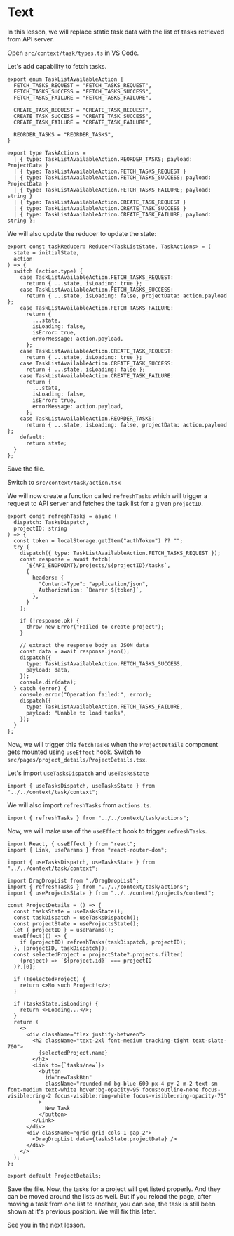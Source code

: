 # Text

In this lesson, we will replace static task data with the list of tasks retrieved from API server.

Open `src/context/task/types.ts` in VS Code.

Let's add capability to fetch tasks.

```tsx
export enum TaskListAvailableAction {
  FETCH_TASKS_REQUEST = "FETCH_TASKS_REQUEST",
  FETCH_TASKS_SUCCESS = "FETCH_TASKS_SUCCESS",
  FETCH_TASKS_FAILURE = "FETCH_TASKS_FAILURE",

  CREATE_TASK_REQUEST = "CREATE_TASK_REQUEST",
  CREATE_TASK_SUCCESS = "CREATE_TASK_SUCCESS",
  CREATE_TASK_FAILURE = "CREATE_TASK_FAILURE",

  REORDER_TASKS = "REORDER_TASKS",
}

export type TaskActions =
  | { type: TaskListAvailableAction.REORDER_TASKS; payload: ProjectData }
  | { type: TaskListAvailableAction.FETCH_TASKS_REQUEST }
  | { type: TaskListAvailableAction.FETCH_TASKS_SUCCESS; payload: ProjectData }
  | { type: TaskListAvailableAction.FETCH_TASKS_FAILURE; payload: string }
  | { type: TaskListAvailableAction.CREATE_TASK_REQUEST }
  | { type: TaskListAvailableAction.CREATE_TASK_SUCCESS }
  | { type: TaskListAvailableAction.CREATE_TASK_FAILURE; payload: string };
```

We will also update the reducer to update the state:

```tsx
export const taskReducer: Reducer<TaskListState, TaskActions> = (
  state = initialState,
  action
) => {
  switch (action.type) {
    case TaskListAvailableAction.FETCH_TASKS_REQUEST:
      return { ...state, isLoading: true };
    case TaskListAvailableAction.FETCH_TASKS_SUCCESS:
      return { ...state, isLoading: false, projectData: action.payload };
    case TaskListAvailableAction.FETCH_TASKS_FAILURE:
      return {
        ...state,
        isLoading: false,
        isError: true,
        errorMessage: action.payload,
      };
    case TaskListAvailableAction.CREATE_TASK_REQUEST:
      return { ...state, isLoading: true };
    case TaskListAvailableAction.CREATE_TASK_SUCCESS:
      return { ...state, isLoading: false };
    case TaskListAvailableAction.CREATE_TASK_FAILURE:
      return {
        ...state,
        isLoading: false,
        isError: true,
        errorMessage: action.payload,
      };
    case TaskListAvailableAction.REORDER_TASKS:
      return { ...state, isLoading: false, projectData: action.payload };
    default:
      return state;
  }
};
```

Save the file.

Switch to `src/context/task/action.tsx`

We will now create a function called `refreshTasks` which will trigger a request to API server and fetches the task list for a given `projectID`.

```tsx
export const refreshTasks = async (
  dispatch: TasksDispatch,
  projectID: string
) => {
  const token = localStorage.getItem("authToken") ?? "";
  try {
    dispatch({ type: TaskListAvailableAction.FETCH_TASKS_REQUEST });
    const response = await fetch(
      `${API_ENDPOINT}/projects/${projectID}/tasks`,
      {
        headers: {
          "Content-Type": "application/json",
          Authorization: `Bearer ${token}`,
        },
      }
    );

    if (!response.ok) {
      throw new Error("Failed to create project");
    }

    // extract the response body as JSON data
    const data = await response.json();
    dispatch({
      type: TaskListAvailableAction.FETCH_TASKS_SUCCESS,
      payload: data,
    });
    console.dir(data);
  } catch (error) {
    console.error("Operation failed:", error);
    dispatch({
      type: TaskListAvailableAction.FETCH_TASKS_FAILURE,
      payload: "Unable to load tasks",
    });
  }
};
```

Now, we will trigger this `fetchTasks` when the `ProjectDetails` component gets mounted using `useEffect` hook. Switch to `src/pages/project_details/ProjectDetails.tsx`.

Let's import `useTasksDispatch` and `useTasksState`

```tsx
import { useTasksDispatch, useTasksState } from "../../context/task/context";
```

We will also import `refreshTasks` from `actions.ts`.

```tsx
import { refreshTasks } from "../../context/task/actions";
```

Now, we will make use of the `useEffect` hook to trigger `refreshTasks`.

```tsx
import React, { useEffect } from "react";
import { Link, useParams } from "react-router-dom";

import { useTasksDispatch, useTasksState } from "../../context/task/context";

import DragDropList from "./DragDropList";
import { refreshTasks } from "../../context/task/actions";
import { useProjectsState } from "../../context/projects/context";

const ProjectDetails = () => {
  const tasksState = useTasksState();
  const taskDispatch = useTasksDispatch();
  const projectState = useProjectsState();
  let { projectID } = useParams();
  useEffect(() => {
    if (projectID) refreshTasks(taskDispatch, projectID);
  }, [projectID, taskDispatch]);
  const selectedProject = projectState?.projects.filter(
    (project) => `${project.id}` === projectID
  )?.[0];

  if (!selectedProject) {
    return <>No such Project!</>;
  }

  if (tasksState.isLoading) {
    return <>Loading...</>;
  }
  return (
    <>
      <div className="flex justify-between">
        <h2 className="text-2xl font-medium tracking-tight text-slate-700">
          {selectedProject.name}
        </h2>
        <Link to={`tasks/new`}>
          <button
            id="newTaskBtn"
            className="rounded-md bg-blue-600 px-4 py-2 m-2 text-sm font-medium text-white hover:bg-opacity-95 focus:outline-none focus-visible:ring-2 focus-visible:ring-white focus-visible:ring-opacity-75"
          >
            New Task
          </button>
        </Link>
      </div>
      <div className="grid grid-cols-1 gap-2">
        <DragDropList data={tasksState.projectData} />
      </div>
    </>
  );
};

export default ProjectDetails;
```

Save the file. Now, the tasks for a project will get listed properly. And they can be moved around the lists as well. But if you reload the page, after moving a task from one list to another, you can see, the task is still been shown at it's previous position. We will fix this later.

See you in the next lesson.
